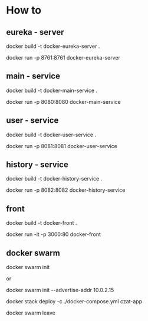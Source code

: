 # How to
## eureka - server

docker build -t docker-eureka-server .

docker run -p 8761:8761 docker-eureka-server


## main - service

docker build -t docker-main-service .

docker run -p 8080:8080 docker-main-service

## user - service

docker build -t docker-user-service .

docker run -p 8081:8081 docker-user-service

## history - service

docker build -t docker-history-service .

docker run -p 8082:8082 docker-history-service

## front

docker build -t docker-front .

docker run -it -p 3000:80 docker-front

## docker swarm

docker swarm init

or 

docker swarm init --advertise-addr 10.0.2.15

docker stack deploy -c ./docker-compose.yml czat-app

docker swarm leave

